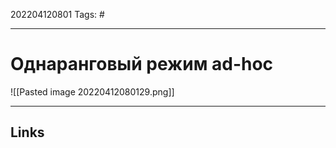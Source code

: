 202204120801
Tags: #

---

# Однаранговый режим ad-hoc

![[Pasted image 20220412080129.png]]

---
## Links